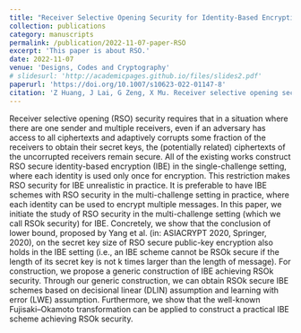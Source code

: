 ```yaml
---
title: "Receiver Selective Opening Security for Identity-Based Encryption in the Multi-Challenge Setting"
collection: publications
category: manuscripts
permalink: /publication/2022-11-07-paper-RSO
excerpt: 'This paper is about RSO.'
date: 2022-11-07
venue: 'Designs, Codes and Cryptography'
# slidesurl: 'http://academicpages.github.io/files/slides2.pdf'
paperurl: 'https://doi.org/10.1007/s10623-022-01147-8'
citation: 'Z Huang, J Lai, G Zeng, X Mu. Receiver selective opening security for identity-based encryption in the multi-challenge setting. DCC 91(4):1233-1259(2023).'
---
```


Receiver selective opening (RSO) security requires that in a situation where there are one sender and multiple receivers, even if an adversary has access to all ciphertexts and adaptively corrupts some fraction of the receivers to obtain their secret keys, the (potentially related) ciphertexts of the uncorrupted receivers remain secure. All of the existing works construct RSO secure identity-based encryption (IBE) in the single-challenge setting, where each identity is used only once for encryption. This restriction makes RSO security for IBE unrealistic in practice. It is preferable to have IBE schemes with RSO security in the multi-challenge setting in practice, where each identity can be used to encrypt multiple messages. In this paper, we initiate the study of RSO security in the multi-challenge setting (which we call RSOk security) for IBE. Concretely, we show that the conclusion of lower bound, proposed by Yang et al. (in: ASIACRYPT 2020, Springer, 2020), on the secret key size of RSO secure public-key encryption also holds in the IBE setting (i.e., an IBE scheme cannot be RSOk secure if the length of its secret key is not k times larger than the length of message). For construction, we propose a generic construction of IBE achieving RSOk security. Through our generic construction, we can obtain RSOk secure IBE schemes based on decisional linear (DLIN) assumption and learning with error (LWE) assumption. Furthermore, we show that the well-known Fujisaki–Okamoto transformation can be applied to construct a practical IBE scheme achieving RSOk security.